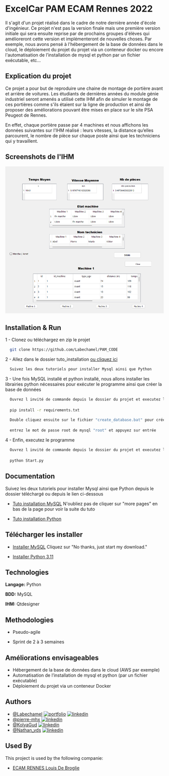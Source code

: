 
# ExcelCar PAM ECAM Rennes 2022

Il s'agit d'un projet réalisé dans le cadre de notre dernière année d'école d'ingénieur. Ce projet n'est pas la version finale mais une première version initiale qui sera ensuite reprise par de prochains groupes d'élèves qui amélioreront cette version et implémenteront de nouvelles choses. Par exemple, nous avons pensé à l'hébergement de la base de données dans le cloud, le déploiement du projet du projet via un conteneur docker ou encore l'automatisation de l’installation de mysql et python par un fichier exécutable, etc…


## Explication du projet
Ce projet a pour but de reproduire une chaine de montage de portière avant et arrière de voitures. Les étudiants de dernières années du module génie industriel seront amenés a utilisé cette IHM afin de simuler le montage de ces portières comme s'ils étaient sur la ligne de production et ainsi de proposer des améliorations pouvant être mises en place sur le site PSA Peugeot de Rennes.

En effet, chaque portière passe par 4 machines et nous affichons les données suivantes sur l'IHM réalisé : leurs vitesses, la distance qu’elles parcourent, le nombre de pièce sur chaque poste ainsi que les techniciens qui y travaillent. 


## Screenshots de l'IHM

![App Screenshot](https://raw.githubusercontent.com/Labechamel/PAM_CODE/master/screenshot/ihm.png)


## Installation & Run

1 - Clonez ou téléchargez en zip le projet

```bash
  git clone https://github.com/Labechamel/PAM_CODE
```

2 - Allez dans le dossier tuto_installation [ou cliquez ici](https://github.com/Labechamel/PAM_CODE/tree/master/Tutoriel)

```bash
  Suivez les deux tutoriels pour installer Mysql ainsi que Python 
```

3 - Une fois MySQL installé et python installé, nous allons installer les librairies python nécessaires pour exécuter le programme ainsi que créer la base de données

```bash
  Ouvrez l invité de commande depuis le dossier du projet et executez la commande ci-dessous :

  pip install -r requirements.txt
```

```bash
  Double cliquez ensuite sur le fichier "create_database.bat" pour créer la base de données

  entrez le mot de passe root de mysql "root" et appuyez sur entrée
```


4 - Enfin, executez le programme

```bash
  Ouvrez l invité de commande depuis le dossier du projet et executez la commande ci-dessous :

  python Start.py
```

## Documentation

Suivez les deux tutoriels pour installer Mysql ainsi que Python depuis le dossier téléchargé ou depuis le lien ci-dessous

- [Tuto installation MySQL](https://github.com/Labechamel/PAM_CODE/blob/master/Tutoriel/Guide%20d'installation%20MySQL.pdf)
N'oubliez pas de cliquer sur "more pages" en bas de la page pour voir la suite du tuto

- [Tuto installation Python](https://github.com/Labechamel/PAM_CODE/blob/master/Tutoriel/Guide%20d'installation%20python%203.11.pdf)

## Télécharger les installer

- [Installer MySQL](https://dev.mysql.com/downloads/file/?id=514518/get/Downloads/MySQLInstaller/mysql-installer-community-8.0.31.0.msi)
  Cliquez sur "No thanks, just start my download."

- [Installer Python 3.11](https://www.python.org/ftp/python/3.11.1/python-3.11.1-amd64.exe)


## Technologies

**Langage:** Python

**BDD:** MySQL

**IHM:** Qtdesigner

## Methodologies 

- Pseudo-agile 

- Sprint de 2 à 3 semaines


## Améliorations envisageables

- Hébergement de la base de données dans le cloud (AWS par exemple)
- Automatisation de l’installation de mysql et python (par un fichier exécutable)
- Déploiement du projet via un conteneur Docker



## Authors

- [@Labechamel](https://github.com/Labechamel)
[![portfolio](https://img.shields.io/badge/my_portfolio-000?style=for-the-badge&logo=ko-fi&logoColor=white)](https://simonbechu.me/)
[![linkedin](https://img.shields.io/badge/linkedin-0A66C2?style=for-the-badge&logo=linkedin&logoColor=white)](https://www.linkedin.com/in/bechu-simon/)
- [@pierre-mhx](https://github.com/pierre-mhx)
[![linkedin](https://img.shields.io/badge/linkedin-0A66C2?style=for-the-badge&logo=linkedin&logoColor=white)](https://www.linkedin.com/in/pierremahieux-sales/)
- [@KolyaGud](https://github.com/KolyaGud)
[![linkedin](https://img.shields.io/badge/linkedin-0A66C2?style=for-the-badge&logo=linkedin&logoColor=white)](https://www.linkedin.com/in/kolya-gudenkauf-6807b5195/)
- [@Nathan_vds](https://github.com/Nathvds)
[![linkedin](https://img.shields.io/badge/linkedin-0A66C2?style=for-the-badge&logo=linkedin&logoColor=white)](https://www.linkedin.com/in/nathan-vanderschelden-35ab54173/)
## Used By

This project is used by the following companie:

- [ECAM RENNES Louis De Broglie](https://www.ecam-rennes.fr/)

